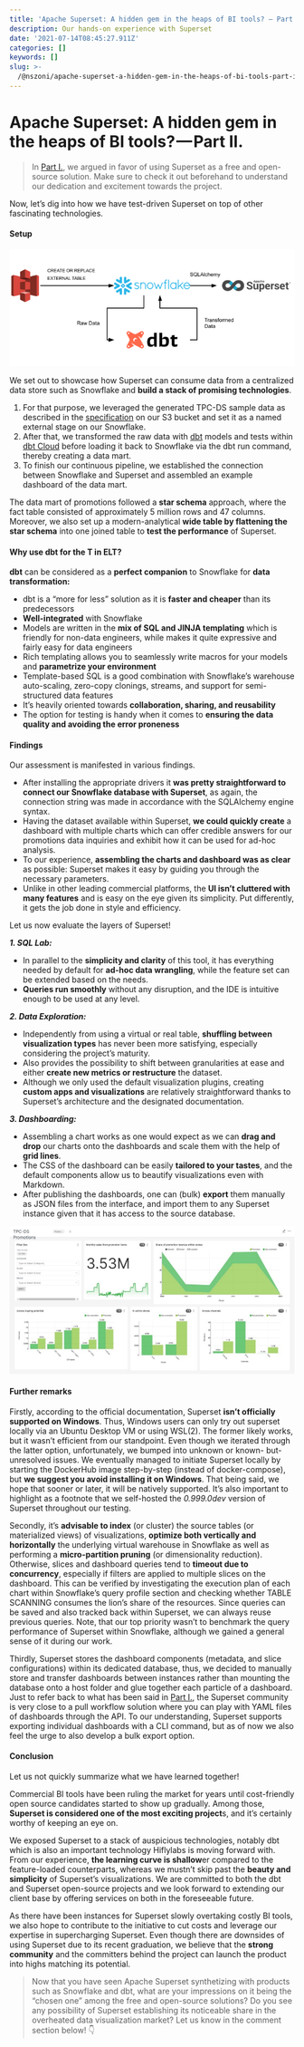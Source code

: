 ```yaml
---
title: 'Apache Superset: A hidden gem in the heaps of BI tools? — Part II.'
description: Our hands-on experience with Superset
date: '2021-07-14T08:45:27.911Z'
categories: []
keywords: []
slug: >-
  /@nszoni/apache-superset-a-hidden-gem-in-the-heaps-of-bi-tools-part-ii-e1a1f1657308
---
```


# Apache Superset: A hidden gem in the heaps of BI tools? — Part II.

> In [Part I.](https://nszoni.github.io/apache-superset-a-hidden-gem-in-the-heaps-of-bi-tools-part-i-1994c4430a35?source=your_stories_page-------------------------------------), we argued in favor of using Superset as a free and open-source solution. Make sure to check it out beforehand to understand our dedication and excitement towards the project.

Now, let’s dig into how we have test-driven Superset on top of other fascinating technologies.

#### **Setup**

![](/_posts/img/1__bdV9IP0Gf3ROAWwF61yMaQ.png)

We set out to showcase how Superset can consume data from a centralized data store such as Snowflake and **build a stack of promising technologies**.

1.  For that purpose, we leveraged the generated TPC-DS sample data as described in the [specification](http://tpc.org/tpc_documents_current_versions/pdf/tpc-ds_v3.1.0.pdf) on our S3 bucket and set it as a named external stage on our Snowflake.
2.  After that, we transformed the raw data with [dbt](https://www.getdbt.com/) models and tests within [dbt Cloud](https://docs.getdbt.com/docs/dbt-cloud/cloud-overview) before loading it back to Snowflake via the dbt run command, thereby creating a data mart.
3.  To finish our continuous pipeline, we established the connection between Snowflake and Superset and assembled an example dashboard of the data mart.

The data mart of promotions followed a **star schema** approach, where the fact table consisted of approximately 5 million rows and 47 columns. Moreover, we also set up a modern-analytical **wide table by flattening the star schema** into one joined table to **test the performance** of Superset.

#### **Why use dbt for the T in ELT?**

**dbt** can be considered as a **perfect companion** to Snowflake for **data transformation:**

*   dbt is a “more for less” solution as it is **faster and cheaper** than its predecessors
*   **Well-integrated** with Snowflake
*   Models are written in the **mix of SQL and JINJA templating** which is friendly for non-data engineers, while makes it quite expressive and fairly easy for data engineers
*   Rich templating allows you to seamlessly write macros for your models and **parametrize your environment**
*   Template-based SQL is a good combination with Snowflake’s warehouse auto-scaling, zero-copy clonings, streams, and support for semi-structured data features
*   It’s heavily oriented towards **collaboration, sharing, and reusability**
*   The option for testing is handy when it comes to **ensuring the data quality and avoiding the error proneness**

#### **Findings**

Our assessment is manifested in various findings.

*   After installing the appropriate drivers it **was pretty straightforward to connect our Snowflake database with Superset**, as again, the connection string was made in accordance with the SQLAlchemy engine syntax.
*   Having the dataset available within Superset, **we could quickly create** a dashboard with multiple charts which can offer credible answers for our promotions data inquiries and exhibit how it can be used for ad-hoc analysis.
*   To our experience, **assembling the charts and dashboard was as clear** as possible: Superset makes it easy by guiding you through the necessary parameters.
*   Unlike in other leading commercial platforms, the **UI isn’t cluttered with many features** and is easy on the eye given its simplicity. Put differently, it gets the job done in style and efficiency.

Let us now evaluate the layers of Superset!

**_1\. SQL Lab:_**

*   In parallel to the **simplicity and clarity** of this tool, it has everything needed by default for **ad-hoc data wrangling**, while the feature set can be extended based on the needs.
*   **Queries run smoothly** without any disruption, and the IDE is intuitive enough to be used at any level.

**_2\. Data Exploration:_**

*   Independently from using a virtual or real table, **shuffling between visualization types** has never been more satisfying, especially considering the project’s maturity.
*   Also provides the possibility to shift between granularities at ease and either **create new metrics or restructure** the dataset.
*   Although we only used the default visualization plugins, creating **custom apps and visualizations** are relatively straightforward thanks to Superset’s architecture and the designated documentation.

**_3\. Dashboarding:_**

*   Assembling a chart works as one would expect as we can **drag and drop** our charts onto the dashboards and scale them with the help of **grid lines**.
*   The CSS of the dashboard can be easily **tailored to your tastes**, and the default components allow us to beautify visualizations even with Markdown.
*   After publishing the dashboards, one can (bulk) **export** them manually as JSON files from the interface, and import them to any Superset instance given that it has access to the source database.

![](/_posts/img/1__3DSoc__c46toroINvFEr33g.jpeg)

#### **Further remarks**

Firstly, according to the official documentation, Superset **isn’t officially supported on Windows**. Thus, Windows users can only try out superset locally via an Ubuntu Desktop VM or using WSL(2). The former likely works, but it wasn’t efficient from our standpoint. Even though we iterated through the latter option, unfortunately, we bumped into unknown or known- but-unresolved issues. We eventually managed to initiate Superset locally by starting the DockerHub image step-by-step (instead of docker-compose), but **we suggest you avoid installing it on Windows**. That being said, we hope that sooner or later, it will be natively supported. It’s also important to highlight as a footnote that we self-hosted the _0.999.0dev_ version of Superset throughout our testing.

Secondly, it’s **advisable to index** (or cluster) the source tables (or materialized views) of visualizations, **optimize both vertically and horizontally** the underlying virtual warehouse in Snowflake as well as performing a **micro-partition pruning** (or dimensionality reduction). Otherwise, slices and dashboard queries tend to **timeout due to concurrency**, especially if filters are applied to multiple slices on the dashboard. This can be verified by investigating the execution plan of each chart within Snowflake’s query profile section and checking whether TABLE SCANNING consumes the lion’s share of the resources. Since queries can be saved and also tracked back within Superset, we can always reuse previous queries. Note, that our top priority wasn’t to benchmark the query performance of Superset within Snowflake, although we gained a general sense of it during our work.

Thirdly, Superset stores the dashboard components (metadata, and slice configurations) within its dedicated database, thus, we decided to manually store and transfer dashboards between instances rather than mounting the database onto a host folder and glue together each particle of a dashboard. Just to refer back to what has been said in [Part I.](https://nszoni.github.io/apache-superset-a-hidden-gem-in-the-heaps-of-bi-tools-part-i-1994c4430a35?source=your_stories_page-------------------------------------), the Superset community is very close to a pull workflow solution where you can play with YAML files of dashboards through the API. To our understanding, Superset supports exporting individual dashboards with a CLI command, but as of now we also feel the urge to also develop a bulk export option.

#### **Conclusion**

Let us not quickly summarize what we have learned together!

Commercial BI tools have been ruling the market for years until cost-friendly open source candidates started to show up gradually. Among those, **Superset is considered one of the most exciting project**s, and it’s certainly worthy of keeping an eye on.

We exposed Superset to a stack of auspicious technologies, notably dbt which is also an important technology Hiflylabs is moving forward with. From our experience, **the learning curve is shallow**er compared to the feature-loaded counterparts, whereas we mustn’t skip past the **beauty and simplicity** of Superset’s visualizations. We are committed to both the dbt and Superset open-source projects and we look forward to extending our client base by offering services on both in the foreseeable future.

As there have been instances for Superset slowly overtaking costly BI tools, we also hope to contribute to the initiative to cut costs and leverage our expertise in supercharging Superset. Even though there are downsides of using Superset due to its recent graduation, we believe that the **strong community** and the committers behind the project can launch the product into highs matching its potential.

> Now that you have seen Apache Superset synthetizing with products such as Snowflake and dbt, what are your impressions on it being the “chosen one” among the free and open-source solutions? Do you see any possibility of Superset establishing its noticeable share in the overheated data visualization market? Let us know in the comment section below! 👇